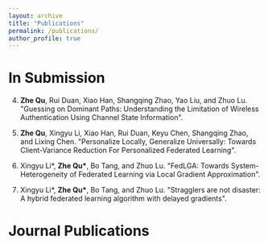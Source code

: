 ```yaml
---
layout: archive
title: "Publications"
permalink: /publications/
author_profile: true
---
```


In Submission
=====
4. **Zhe Qu**, Rui Duan, Xiao Han, Shangqing Zhao, Yao Liu, and Zhuo Lu. "Guessing on Dominant Paths: Understanding the Limitation of Wireless Authentication Using Channel State Information".

3. **Zhe Qu**, Xingyu Li, Xiao Han, Rui Duan, Keyu Chen, Shangqing Zhao, and Lixing Chen. "Personalize Locally, Generalize Universally: Towards Client-Variance Reduction For Personalized Federated Learning".

2. Xingyu Li\*, **Zhe Qu\***, Bo Tang, and Zhuo Lu. "FedLGA: Towards System-Heterogeneity of Federated Learning via Local Gradient Approximation".

1. Xingyu Li\*, **Zhe Qu\***, Bo Tang, and Zhuo Lu. "Stragglers are not disaster: A hybrid federated learning algorithm with delayed gradients".

Journal Publications
=====




